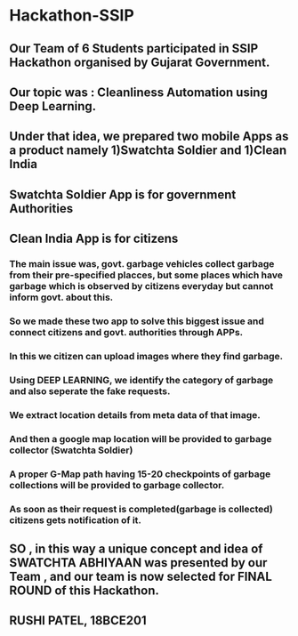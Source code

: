# Hackathon-SSIP
## Our Team of 6 Students participated in SSIP Hackathon organised by Gujarat Government.
## Our topic was : Cleanliness Automation using Deep Learning.
## Under that idea, we prepared two mobile Apps as a product namely 1)Swatchta Soldier and 1)Clean India
## Swatchta Soldier App is for government Authorities 
## Clean India App is for citizens

### The main issue was, govt. garbage vehicles collect garbage from their pre-specified placces, but some places which have garbage which is observed by citizens everyday but cannot inform govt. about this.
### So we made these two app to solve this biggest issue and connect citizens and govt. authorities through APPs.
### In this we citizen can upload images where they find garbage.
### Using DEEP LEARNING, we identify the category of garbage and also seperate the fake requests.
### We extract location details from meta data of that image.
### And then a google map location will be provided to garbage collector (Swatchta Soldier)
### A proper G-Map path having 15-20 checkpoints of garbage collections will be provided to garbage collector.
### As soon as their request is completed(garbage is collected) citizens gets notification of it.

## SO , in this way a unique concept and idea of SWATCHTA ABHIYAAN was presented by our Team , and our team is now selected for FINAL ROUND of this Hackathon.
## RUSHI PATEL, 18BCE201
